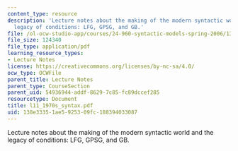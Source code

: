 ```yaml
---
content_type: resource
description: 'Lecture notes about the making of the modern syntactic world and the
  legacy of conditions: LFG, GPSG, and GB.'
file: /ol-ocw-studio-app/courses/24-960-syntactic-models-spring-2006/138e33351ae5925309fc188394033087_l11_1970s_syntax.pdf
file_size: 124340
file_type: application/pdf
learning_resource_types:
- Lecture Notes
license: https://creativecommons.org/licenses/by-nc-sa/4.0/
ocw_type: OCWFile
parent_title: Lecture Notes
parent_type: CourseSection
parent_uid: 54936944-addf-8629-7c85-fc89dccef285
resourcetype: Document
title: l11_1970s_syntax.pdf
uid: 138e3335-1ae5-9253-09fc-188394033087
---
```

Lecture notes about the making of the modern syntactic world and the legacy of conditions: LFG, GPSG, and GB.